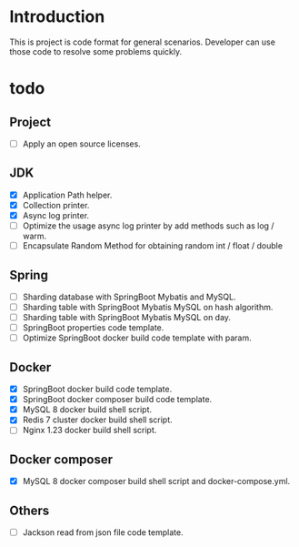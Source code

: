 # Introduction

This is project is code format for general scenarios. Developer can use those code to resolve some problems quickly.

# todo

## Project

- [ ] Apply an open source licenses.

## JDK

- [x] Application Path helper.
- [x] Collection printer.
- [x] Async log printer.
- [ ] Optimize the usage async log printer by add methods such as log / warm.
- [ ] Encapsulate Random Method for obtaining random int / float / double

## Spring

- [ ] Sharding database with SpringBoot Mybatis and MySQL.
- [ ] Sharding table with SpringBoot Mybatis MySQL on hash algorithm.
- [ ] Sharding table with SpringBoot Mybatis MySQL on day.
- [ ] SpringBoot properties code template.
- [ ] Optimize SpringBoot docker build code template with param.

## Docker

- [x] SpringBoot docker build code template.
- [x] SpringBoot docker composer build code template.
- [x] MySQL 8 docker build shell script.
- [x] Redis 7 cluster docker build shell script.
- [ ] Nginx 1.23 docker build shell script.

## Docker composer

- [x] MySQL 8 docker composer build shell script and docker-compose.yml.

## Others

- [ ] Jackson read from json file code template.
